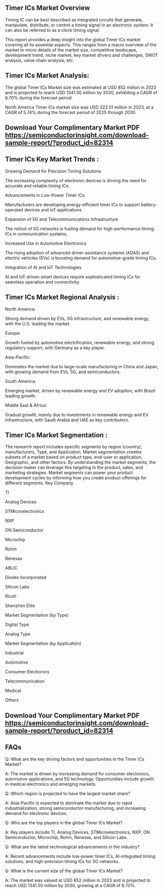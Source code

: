 ## Timer ICs Market Overview
Timing IC can be best described as integrated circuits that generate, manipulate, distribute, or control a timing signal in an electronic system. It can also be referred to as a clock timing signal.

This report provides a deep insight into the global Timer ICs market covering all its essential aspects. This ranges from a macro overview of the market to micro details of the market size, competitive landscape, development trend, niche market, key market drivers and challenges, SWOT analysis, value chain analysis, etc.

## Timer ICs Market Analysis:
The global Timer ICs Market size was estimated at USD 852 million in 2023 and is projected to reach USD 1341.50 million by 2030, exhibiting a CAGR of 6.70% during the forecast period.

North America Timer ICs market size was USD 222.01 million in 2023, at a CAGR of 5.74% during the forecast period of 2025 through 2030.


## Download Your Complimentary Market PDF https://semiconductorinsight.com/download-sample-report/?product_id=82314


## Timer ICs Key Market Trends  :
Growing Demand for Precision Timing Solutions

The increasing complexity of electronic devices is driving the need for accurate and reliable timing ICs.

Advancements in Low-Power Timer ICs

Manufacturers are developing energy-efficient timer ICs to support battery-operated devices and IoT applications.

Expansion of 5G and Telecommunications Infrastructure

The rollout of 5G networks is fueling demand for high-performance timing ICs in communication systems.

Increased Use in Automotive Electronics

The rising adoption of advanced driver-assistance systems (ADAS) and electric vehicles (EVs) is boosting demand for automotive-grade timing ICs.

Integration of AI and IoT Technologies

AI and IoT-driven smart devices require sophisticated timing ICs for seamless operation and connectivity.

## Timer ICs Market Regional Analysis :
North America:

Strong demand driven by EVs, 5G infrastructure, and renewable energy, with the U.S. leading the market.

Europe:

Growth fueled by automotive electrification, renewable energy, and strong regulatory support, with Germany as a key player.

Asia-Pacific:

Dominates the market due to large-scale manufacturing in China and Japan, with growing demand from EVs, 5G, and semiconductors.

South America:

Emerging market, driven by renewable energy and EV adoption, with Brazil leading growth.

Middle East & Africa:

Gradual growth, mainly due to investments in renewable energy and EV infrastructure, with Saudi Arabia and UAE as key contributors.

## Timer ICs Market Segmentation :
The research report includes specific segments by region (country), manufacturers, Type, and Application. Market segmentation creates subsets of a market based on product type, end-user or application, Geographic, and other factors. By understanding the market segments, the decision-maker can leverage this targeting in the product, sales, and marketing strategies. Market segments can power your product development cycles by informing how you create product offerings for different segments.
Key Company

TI

Analog Devices

STMicroelectronics

NXP

ON Semiconductor

Microchip

Rohm

Renesas

ABLIC

Diodes Incorporated

Silicon Labs

Ricoh

Shenzhen Elite

Market Segmentation (by Type)

Digital Type

Analog Type

Market Segmentation (by Application)

Industrial

Automotive

Consumer Electronics

Telecommunication

Medical

Others



## Download Your Complimentary Market PDF https://semiconductorinsight.com/download-sample-report/?product_id=82314


## FAQs
Q: What are the key driving factors and opportunities in the Timer ICs Market?

A: The market is driven by increasing demand for consumer electronics, automotive applications, and 5G technology. Opportunities include growth in medical electronics and emerging markets.


Q: Which region is projected to have the largest market share?

A: Asia-Pacific is expected to dominate the market due to rapid industrialization, strong semiconductor manufacturing, and increasing demand for electronic devices.

Q: Who are the top players in the global Timer ICs Market?

A: Key players include TI, Analog Devices, STMicroelectronics, NXP, ON Semiconductor, Microchip, Rohm, Renesas, and Silicon Labs.


Q: What are the latest technological advancements in the industry?

A: Recent advancements include low-power timer ICs, AI-integrated timing solutions, and high-precision timing ICs for 5G networks.


Q: What is the current size of the global Timer ICs Market?

A: The market was valued at USD 852 million in 2023 and is projected to reach USD 1341.50 million by 2030, growing at a CAGR of 6.70%.
